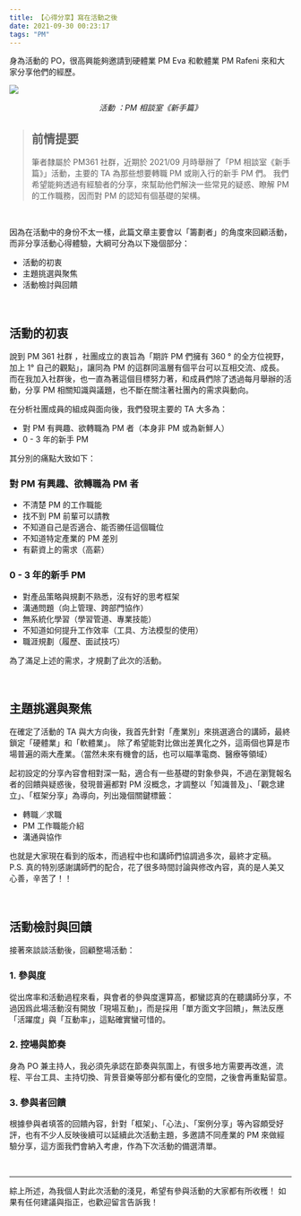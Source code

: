 ```yaml
---
title: 【心得分享】寫在活動之後
date: 2021-09-30 00:23:17
tags: "PM"
---
```


身為活動的 PO，很高興能夠邀請到硬體業 PM Eva 和軟體業 PM Rafeni 來和大家分享他們的經歷。
 
![](https://miro.medium.com/max/1400/1*oEIRVqvHSzxU-h9ugsPSKQ.png)

<p style ="text-align:center"><i>活動 ：PM 相談室《新手篇》</i></p>

> ## 前情提要
> 筆者隸屬於 PM361 社群，近期於 2021/09 月時舉辦了「PM 相談室《新手篇》」活動，主要的 TA 為那些想要轉職 PM 或剛入行的新手 PM 們。
> 我們希望能夠透過有經驗者的分享，來幫助他們解決一些常見的疑惑、瞭解 PM 的工作職務，因而對 PM 的認知有個基礎的架構。

<br>

因為在活動中的身份不太一樣，此篇文章主要會以「籌劃者」的角度來回顧活動，而非分享活動心得體驗，大綱可分為以下幾個部分：

* 活動的初衷
* 主題挑選與聚焦
* 活動檢討與回饋

<br>

## 活動的初衷

說到 PM 361 社群 ，社團成立的衷旨為「期許 PM 們擁有 360 ° 的全方位視野，加上 1° 自己的觀點」，讓同為 PM 的這群同溫層有個平台可以互相交流、成長。而在我加入社群後，也一直為著這個目標努力著，和成員們除了透過每月舉辦的活動，分享 PM 相關知識與議題，也不斷在關注著社團內的需求與動向。

在分析社團成員的組成與面向後，我們發現主要的 TA 大多為：

* 對 PM 有興趣、欲轉職為 PM 者（本身非 PM 或為新鮮人）
* 0 - 3 年的新手 PM

其分別的痛點大致如下：
### 對 PM 有興趣、欲轉職為 PM 者
* 不清楚 PM 的工作職能
* 找不到 PM 前輩可以請教
* 不知道自己是否適合、能否勝任這個職位
* 不知道特定產業的 PM 差別
* 有薪資上的需求（高薪）

### 0 - 3 年的新手 PM
* 對產品策略與規劃不熟悉，沒有好的思考框架
* 溝通問題（向上管理、跨部門協作）
* 無系統化學習（學習管道、專業技能）
* 不知道如何提升工作效率（工具、方法模型的使用）
* 職涯規劃（履歷、面試技巧）

為了滿足上述的需求，才規劃了此次的活動。

<br>

## 主題挑選與聚焦

在確定了活動的 TA 與大方向後，我首先針對「產業別」來挑選適合的講師，最終鎖定「硬體業」和「軟體業」。
除了希望能對比做出差異化之外，這兩個也算是市場普遍的兩大產業。（當然未來有機會的話，也可以瞄準電商、醫療等領域）

起初設定的分享內容會相對深一點，適合有一些基礎的對象參與，不過在瀏覽報名者的回饋與疑惑後，發現普遍都對 PM 沒概念，才調整以「知識普及」、「觀念建立」、「框架分享」為導向，列出幾個關鍵標籤：

* 轉職／求職
* PM 工作職能介紹
* 溝通與協作

也就是大家現在看到的版本，而過程中也和講師們協調過多次，最終才定稿。
P.S. 真的特別感謝講師們的配合，花了很多時間討論與修改內容，真的是人美又心善，辛苦了！！

<br>

## 活動檢討與回饋

接著來談談活動後，回顧整場活動：

### 1. 參與度
從出席率和活動過程來看，與會者的參與度還算高，都蠻認真的在聽講師分享，不過因爲此場活動沒有開放「現場互動」，而是採用「單方面文字回饋」，無法反應「活躍度」與「互動率」，這點確實蠻可惜的。

### 2. 控場與節奏
身為 PO 兼主持人，我必須先承認在節奏與氛圍上，有很多地方需要再改進，流程、平台工具、主持切換、背景音樂等部分都有優化的空間，之後會再重點留意。

### 3. 參與者回饋
根據參與者填答的回饋內容，針對「框架」、「心法」、「案例分享」等內容頗受好評，也有不少人反映後續可以延續此次活動主題，多邀請不同產業的 PM 來做經驗分享，這方面我們會納入考慮，作為下次活動的備選清單。

<br>
<hr>

綜上所述，為我個人對此次活動的淺見，希望有參與活動的大家都有所收穫！
如果有任何建議與指正，也歡迎留言告訴我！